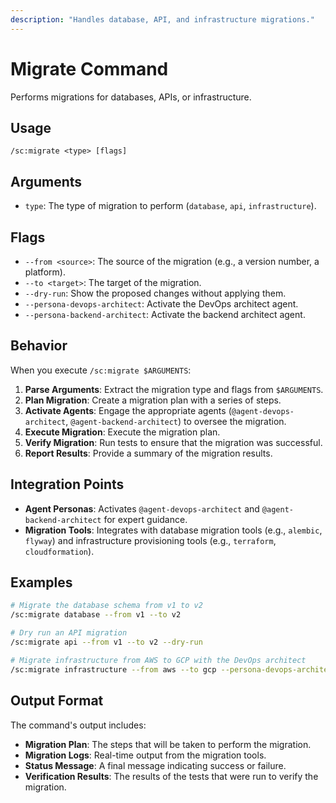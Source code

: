 ```yaml
---
description: "Handles database, API, and infrastructure migrations."
---
```


# Migrate Command

Performs migrations for databases, APIs, or infrastructure.

## Usage

```
/sc:migrate <type> [flags]
```

## Arguments

- `type`: The type of migration to perform (`database`, `api`, `infrastructure`).

## Flags

- `--from <source>`: The source of the migration (e.g., a version number, a platform).
- `--to <target>`: The target of the migration.
- `--dry-run`: Show the proposed changes without applying them.
- `--persona-devops-architect`: Activate the DevOps architect agent.
- `--persona-backend-architect`: Activate the backend architect agent.

## Behavior

When you execute `/sc:migrate $ARGUMENTS`:

1.  **Parse Arguments**: Extract the migration type and flags from `$ARGUMENTS`.
2.  **Plan Migration**: Create a migration plan with a series of steps.
3.  **Activate Agents**: Engage the appropriate agents (`@agent-devops-architect`, `@agent-backend-architect`) to oversee the migration.
4.  **Execute Migration**: Execute the migration plan.
5.  **Verify Migration**: Run tests to ensure that the migration was successful.
6.  **Report Results**: Provide a summary of the migration results.

## Integration Points

-   **Agent Personas**: Activates `@agent-devops-architect` and `@agent-backend-architect` for expert guidance.
-   **Migration Tools**: Integrates with database migration tools (e.g., `alembic`, `flyway`) and infrastructure provisioning tools (e.g., `terraform`, `cloudformation`).

## Examples

```bash
# Migrate the database schema from v1 to v2
/sc:migrate database --from v1 --to v2

# Dry run an API migration
/sc:migrate api --from v1 --to v2 --dry-run

# Migrate infrastructure from AWS to GCP with the DevOps architect
/sc:migrate infrastructure --from aws --to gcp --persona-devops-architect
```

## Output Format

The command's output includes:
-   **Migration Plan**: The steps that will be taken to perform the migration.
-   **Migration Logs**: Real-time output from the migration tools.
-   **Status Message**: A final message indicating success or failure.
-   **Verification Results**: The results of the tests that were run to verify the migration.
